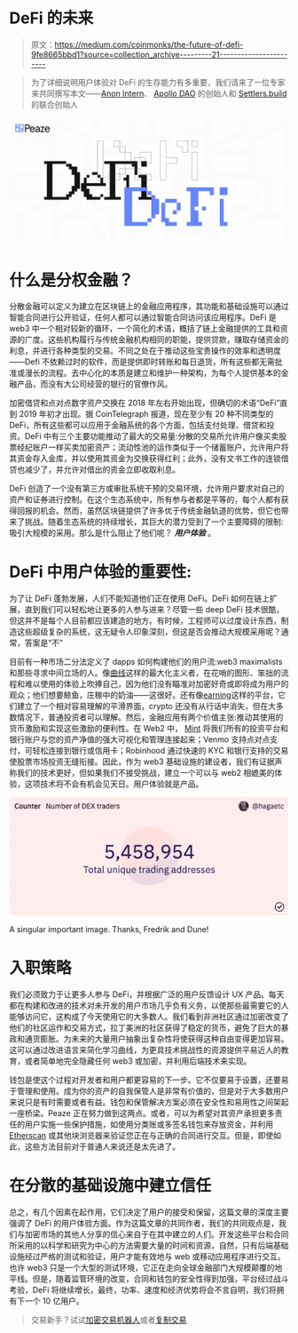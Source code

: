 # DeFi 的未来

> 原文：<https://medium.com/coinmonks/the-future-of-defi-9fe8665bbd1?source=collection_archive---------21----------------------->

> 为了详细说明用户体验对 DeFi 的生存能力有多重要，我们请来了一位专家来共同撰写本文——[Anon Intern](https://twitter.com/AnonNgmi)、 [Apollo DAO](https://apollo.farm/) 的创始人和 [Settlers.build](https://twitter.com/Settlers_build) 的联合创始人

![](img/698be6c584bcad3dd348dc1da16ff8b8.png)

# 什么是分权金融？

分散金融可以定义为建立在区块链上的金融应用程序，其功能和基础设施可以通过智能合同进行公开验证，任何人都可以通过智能合同访问该应用程序。DeFi 是 web3 中一个相对较新的循环，一个简化的术语，概括了链上金融提供的工具和资源的广度。这些机构履行与传统金融机构相同的职能，提供贷款，赚取存储资金的利息，并进行各种类型的交易。不同之处在于推动这些宝贵操作的效率和透明度——Defi 不依赖过时的软件，而是提供即时转账和每日退货，所有这些都无需批准或漫长的流程。去中心化的本质是建立和维护一种架构，为每个人提供基本的金融产品，而没有大公司经营的银行的官僚作风。

加密借贷和点对点数字资产交换在 2018 年左右开始出现，但确切的术语“DeFi”直到 2019 年初才出现。据 CoinTelegraph 报道，现在至少有 20 种不同类型的 DeFi，所有这些都可以应用于金融系统的各个方面，包括支付处理、借贷和投资。DeFi 中有三个主要功能推动了最大的交易量:分散的交易所允许用户像买卖股票经纪账户一样买卖加密资产；流动性池的运作类似于一个储蓄账户，允许用户将其资金存入金库，并以使用其资金为交换获得红利；此外，没有文书工作的连锁借贷也减少了，并允许对借出的资金立即收取利息。

DeFi 创造了一个没有第三方或审批系统干预的交易环境，允许用户要求对自己的资产和证券进行控制。在这个生态系统中，所有参与者都是平等的，每个人都有获得回报的机会。然而，虽然区块链提供了许多优于传统金融轨道的优势，但它也带来了挑战。随着生态系统的持续增长，其巨大的潜力受到了一个主要障碍的限制:吸引大规模的采用。那么是什么阻止了他们呢？ ***用户体验*** 。

# DeFi 中用户体验的重要性:

为了让 DeFi 蓬勃发展，人们不能知道他们正在使用 DeFi。DeFi 如何在链上扩展，直到我们可以轻松地让更多的人参与进来？尽管一些 deep DeFi 技术很酷，但这并不是每个人目前都应该建造的地方。有时候，工程师可以过度设计东西，制造这些超级复杂的系统，这无疑令人印象深刻，但这是否会推动大规模采用呢？通常，答案是“不”

目前有一种市场二分法定义了 dapps 如何构建他们的用户流:web3 maximalists 和那些寻求中间立场的人。像[曲线](https://curve.fi/)这样的最大化主义者，在花哨的图形、笨拙的流程和难以使用的体验上吹捧自己，因为他们没有瞄准对加密好奇或即将成为用户的观众；他们想要鲸鱼，庄稼中的奶油——这很好。还有像[earning](https://yearn.finance/vaults)这样的平台，它们建立了一个相对容易理解的平滑界面，crypto 还没有从行话中消失，但在大多数情况下，普通投资者可以理解。然后，金融应用有两个价值主张:推动其使用的货币激励和实现这些激励的便利性。在 Web2 中， [Mint](https://mint.intuit.com/) 将我们所有的投资平台和银行账户与您的资产净值的强大可视化和管理连接起来；Venmo 支持点对点支付，可轻松连接到银行或信用卡；Robinhood 通过快速的 KYC 和银行支持的交易使股票市场投资无缝衔接。因此，作为 web3 基础设施的建设者，我们有证据声称我们的技术更好，但如果我们不接受挑战，建立一个可以与 web2 相媲美的体验，这项技术将不会有机会见天日。用户体验就是产品。

![](img/e5d5afd644dbeb225c5f8f611086dcb2.png)

A singular important image. Thanks, Fredrik and Dune!

# 入职策略

我们必须致力于让更多人参与 DeFi，并根据广泛的用户反馈设计 UX 产品。每天都在构建和改进的技术对未开发的用户市场几乎负有义务，以使那些最需要它的人能够访问它，这构成了今天使用它的大多数人。我们看到非洲社区通过加密改变了他们的社区运作和交易方式，拉丁美洲的社区获得了稳定的货币，避免了巨大的暴政和通货膨胀。为未来的大量用户抽象出复杂性将使获得这种自由变得更加容易。这可以通过改进语言来简化学习曲线，为更具技术挑战性的资源提供平易近人的教育，或者简单地完全隐藏任何 web3 或加密，并利用后端技术来实现。

钱包是使这个过程对开发者和用户都更容易的下一步。它不仅要易于设置，还要易于管理和使用。成为你的资产的自我保管人是非常有价值的，但是对于大多数用户来说只是有时需要或者有益。钱包和保管解决方案必须在安全性和易用性之间架起一座桥梁。Peaze 正在努力做到这两点。或者，可以为希望对其资产承担更多责任的用户实施一些保护措施，如使用分类账或多签名钱包来存放资金，并利用 [Etherscan](https://etherscan.io/) 或其他块浏览器来验证您正在与正确的合同进行交互。但是，即使如此，这些方法目前对于普通人来说还是太先进了。

# 在分散的基础设施中建立信任

总之，有几个因素在起作用，它们决定了用户的接受和保留，这篇文章的深度主要强调了 DeFi 的用户体验方面。作为这篇文章的共同作者，我们的共同观点是，我们与加密市场的其他人分享的信心来自于在其中建立的人们。开发这些平台和合同所采用的以科学和研究为中心的方法需要大量的时间和资源，自然，只有后端基础设施经过严格的测试和验证，用户才能有效地与 web 或移动应用程序进行交互。也许 web3 只是一个大型的测试环境，它正在走向全球金融部门大规模颠覆的地平线。但是，随着监管环境的改变，合同和钱包的安全性得到加强，平台经过战斗考验，DeFi 将继续增长，最终，功率、速度和经济优势将会不言自明，我们将拥有下一个 10 亿用户。

> 交易新手？试试[加密交易机器人](/coinmonks/crypto-trading-bot-c2ffce8acb2a)或者[复制交易](/coinmonks/top-10-crypto-copy-trading-platforms-for-beginners-d0c37c7d698c)